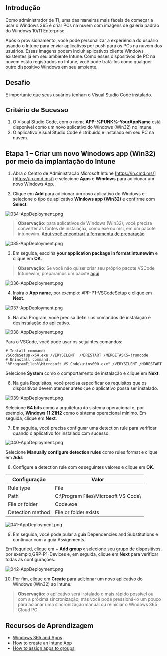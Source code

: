 ## Introdução

Como administrador de TI, uma das maneiras mais fáceis de começar a usar o Windows 365 é criar PCs na nuvem com imagens de galeria padrão do Windows 10/11 Enterprise. 

Após o provisionamento, você pode personalizar a experiência do usuário usando o Intune para enviar aplicativos por push para os PCs na nuvem dos usuários. Essas imagens podem incluir aplicativos cliente Windows existentes já em seu ambiente Intune. Como esses dispositivos de PC na nuvem estão registrados no Intune, você pode tratá-los como qualquer outro dispositivo Windows em seu ambiente.

## Desafio


É importante que seus usuários tenham o Visual Studio Code instalado.

## Critério de Sucesso


1. O Visual Studio Code, com o nome **APP-%PUNK%-YourAppName** está disponível como um novo aplicativo do Windows (Win32) no Intune.
2. O aplicativo Visual Studio Code é atribuído e instalado em seu PC na nuvem.

## Etapa 1 – Criar um novo Winodows app (Win32) por meio da implantação do Intune

1. Abra o Centro de Administração Microsoft Intune [https://in.cmd.ms/](https://in.cmd.ms/) e selecione **Apps** e **Windows** para adicionar um novo Windows App.

2. Clique em **Add** para adicionar um novo aplicativo do Windows e selecione o tipo de aplicativo **Windows app (Win32)** e confirme com **Select**.


![034-AppDeployment.png](../Images/W365/03-AppDeployment-0.png)

> **Observação**: para aplicativos do Windows (Win32), você precisa converter as fontes de instalação, como exe ou msi, em um pacote intunewim. [Aqui você encontrará a ferramenta de preparação](https://github.com/Microsoft/Microsoft-Win32-Content-Prep-Tool)

![035-AppDeployment.png](../Images/W365/03-AppDeployment-1.png)

3. Em seguida, escolha **your application package in format intunewim** e clique em **OK**. 

> **Observação**: Se você não quiser criar seu próprio pacote VSCode Intunewim, preparamos um pacote [aqui](Sources/VSCodeSetup-x64.intunewin)

![036-AppDeployment.png](../Images/W365/03-AppDeployment-2.png)

4. Insira o **App name**, por exemplo: APP-P1-VSCodeSetup e clique em **Next**.

![037-AppDeployment.png](../Images/W365/03-AppDeployment-3.png)

5. Na aba Program, você precisa definir os comandos de instalação e desinstalação do aplicativo. 

![038-AppDeployment.png](../Images/W365/03-AppDeployment-4.png)

Para o VSCode, você pode usar os seguintes comandos:

```
# Install command: 
VSCodeSetup-x64.exe /VERYSILENT  /NORESTART /MERGETASKS=!runcode
# Uninstall command: 
"%ProgramFiles%\Microsoft VS Code\unins000.exe" /VERYSILENT /NORESTART
```
Selecione **System** como o comportamento de instalação e clique em **Next**.

6. Na guia Requisitos, você precisa especificar os requisitos que os dispositivos devem atender antes que o aplicativo possa ser instalado.

![039-AppDeployment.png](../Images/W365/03-AppDeployment-5.png)

Selecione **64 bits** como a arquitetura do sistema operacional e, por exemplo, **Windows 11 21H2** como o sistema operacional mínimo. Em seguida, clique em **Next**.

7. Em seguida, você precisa configurar uma detection rule para verificar quando o aplicativo for instalado com sucesso.

![040-AppDeployment.png](../Images/W365/03-AppDeployment-6.png)

Selecione **Manually configure detection rules** como rules format e clique em **Add**.  

8. Configure a detection rule com os seguintes valores e clique em **OK**.

| Configuração | Valor |
 |---|---|
 | Rule type | File |
 | Path | C:\Program Files\Microsoft VS Code\ |
 | File or folder | Code.exe |
 | Detection method | File or folder exists|
 
![041-AppDeployment.png](../Images/W365/03-AppDeployment-7.png)

9. Em seguida, você pode pular a guia Dependencies and Substitutions e continuar com a guia Assignments.

Em Requried, clique em **+ Add group** e selecione seu grupo de dispositivos, por exemplo,GRP-P1-Devices e, em seguida, clique em **Next** para verificar todas as configurações.

![042-AppDeployment.png](../Images/W365/03-AppDeployment-8.png)

10. Por fim, clique em **Create** para adicionar um novo aplicativo do Windows (Win32) ao Intune.

> **Observação**: o aplicativo será instalado o mais rápido possível ou com a próxima sincronização, mas você pode pressioná-lo um pouco para acionar uma sincronização manual ou reiniciar o Windows 365 Cloud PC.


## Recursos de Aprendizagem
- [Windows 365 and Apps](https://learn.microsoft.com/en-us/windows-365/enterprise/app-overview)
- [How to create an Intune App](https://learn.microsoft.com/en-us/mem/intune/apps/apps-win32-prepare)
- [How to assign apps to groups](https://learn.microsoft.com/en-us/mem/intune/apps/apps-deploy)

